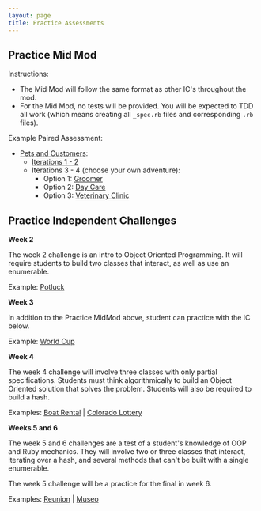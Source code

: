 ```yaml
---
layout: page
title: Practice Assessments
---
```


## Practice Mid Mod

Instructions:
* The Mid Mod will follow the same format as other IC's throughout the mod.
* For the Mid Mod, no tests will be provided. You will be expected to TDD all work (which means creating all `_spec.rb` files and corresponding `.rb` files).

Example Paired Assessment:
* [Pets and Customers](https://github.com/turingschool-examples/se-mod1-exercises/tree/main/practice_independent_challenges/week3/pets_and_customers):
  * [Iterations 1 - 2](https://github.com/turingschool-examples/se-mod1-exercises/blob/main/practice_independent_challenges/week3/pets_and_customers/interations_1_and_2.md)
  * Iterations 3 - 4 (choose your own adventure):
    * Option 1: [Groomer](https://github.com/turingschool-examples/se-mod1-exercises/blob/main/practice_independent_challenges/week3/pets_and_customers/groomer.md)
    * Option 2: [Day Care](https://github.com/turingschool-examples/se-mod1-exercises/blob/main/practice_independent_challenges/week3/pets_and_customers/day_care.md)
    * Option 3: [Veterinary Clinic](https://github.com/turingschool-examples/se-mod1-exercises/blob/main/practice_independent_challenges/week3/pets_and_customers/veterinary_clinic.md)

## Practice Independent Challenges

**Week 2**

The week 2 challenge is an intro to Object Oriented Programming. It will require students to build two classes that interact, as well as use an enumerable.

Example: [Potluck](https://github.com/turingschool-examples/se-mod1-exercises/tree/main/practice_independent_challenges/week2/potluck)

**Week 3**

In addition to the Practice MidMod above, student can practice with the IC below.

Example: [World Cup](https://github.com/turingschool-examples/se-mod1-exercises/tree/main/practice_independent_challenges/week3/world_cup)

**Week 4**

The week 4 challenge will involve three classes with only partial specifications. Students must think algorithmically to build an Object Oriented solution that solves the problem. Students will also be required to build a hash.

Examples:
[Boat Rental](https://github.com/turingschool-examples/se-mod1-exercises/tree/main/practice_independent_challenges/week4/boat_rental) |
[Colorado Lottery](https://github.com/turingschool-examples/se-mod1-exercises/tree/main/practice_independent_challenges/week4/colorado_lottery)

**Weeks 5 and 6**

The week 5 and 6 challenges are a test of a student's knowledge of OOP and Ruby mechanics. They will involve two or three classes that interact, iterating over a hash, and several methods that can't be built with a single enumerable.

The week 5 challenge will be a practice for the final in week 6.

Examples:
[Reunion](https://github.com/turingschool-examples/se-mod1-exercises/tree/main/practice_independent_challenges/week5/reunion) |
[Museo](https://github.com/turingschool-examples/se-mod1-exercises/tree/main/practice_independent_challenges/week5/museo)